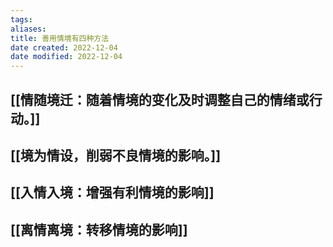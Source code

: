 ```yaml
---
tags: 
aliases: 
title: 善用情境有四种方法
date created: 2022-12-04
date modified: 2022-12-04
---
```


## [[情随境迁：随着情境的变化及时调整自己的情绪或行动。]]

## [[境为情设，削弱不良情境的影响。]]

## [[入情入境：增强有利情境的影响]]

## [[离情离境：转移情境的影响]]

